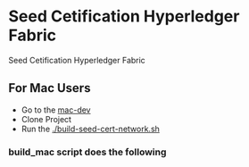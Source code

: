 # Seed Cetification  Hyperledger Fabric
Seed Cetification  Hyperledger Fabric


## For Mac Users 
 - Go to the [mac-dev](https://github.com/ra0n3/Blockchain-Enabled-KYC-using-Hyperledger-Fabric/tree/mac_dev)
 - Clone Project 
 - Run the [./build-seed-cert-network.sh](https://github.com/ra0n3/Blockchain-Enabled-KYC-using-Hyperledger-Fabric/blob/mac_dev/build-kyc-network.sh)
 
 ### build_mac script does the following
 
